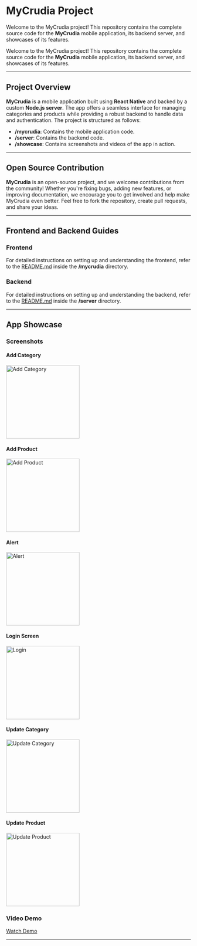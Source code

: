 # MyCrudia Project

Welcome to the MyCrudia project! This repository contains the complete source code for the **MyCrudia** mobile application, its backend server, and showcases of its features.

Welcome to the MyCrudia project! This repository contains the complete source code for the **MyCrudia** mobile application, its backend server, and showcases of its features.


---

## Project Overview

**MyCrudia** is a mobile application built using **React Native** and backed by a custom **Node.js server**. The app offers a seamless interface for managing categories and products while providing a robust backend to handle data and authentication. The project is structured as follows:

- **/mycrudia**: Contains the mobile application code.
- **/server**: Contains the backend code.
- **/showcase**: Contains screenshots and videos of the app in action.

---

## Open Source Contribution

**MyCrudia** is an open-source project, and we welcome contributions from the community! Whether you're fixing bugs, adding new features, or improving documentation, we encourage you to get involved and help make MyCrudia even better. Feel free to fork the repository, create pull requests, and share your ideas.

---
## Frontend and Backend Guides

### **Frontend**
For detailed instructions on setting up and understanding the frontend, refer to the [README.md](mycrudia/README.md) inside the **/mycrudia** directory.

### **Backend**
For detailed instructions on setting up and understanding the backend, refer to the [README.md](server/README.md) inside the **/server** directory.

---

## App Showcase

### Screenshots

#### Add Category
<img src="showcase/AddCategory.PNG" alt="Add Category" width="200" />

#### Add Product
<img src="showcase/AddProduct.PNG" alt="Add Product" width="200" />

#### Alert
<img src="showcase/Alert.PNG" alt="Alert" width="200" />

#### Login Screen
<img src="showcase/Login.PNG" alt="Login" width="200" />

#### Update Category
<img src="showcase/UpdateCategory.PNG" alt="Update Category" width="200" />

#### Update Product
<img src="showcase/UpdateProduct.PNG" alt="Update Product" width="200" />

### Video Demo
[Watch Demo](showcase/vid.mp4)



---

